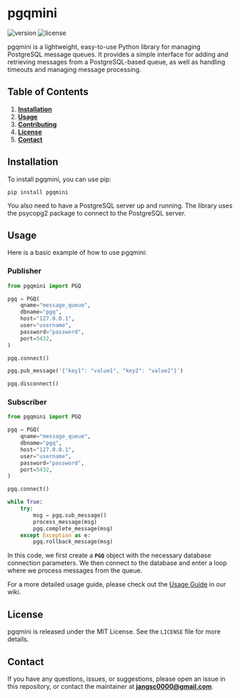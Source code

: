 # **pgqmini**

![version](https://img.shields.io/badge/version-0.0.3-blue)
![license](https://img.shields.io/badge/license-MIT-green)

pgqmini is a lightweight, easy-to-use Python library for managing PostgreSQL message queues. It provides a simple interface for adding and retrieving messages from a PostgreSQL-based queue, as well as handling timeouts and managing message processing.

## **Table of Contents**

1. **[Installation](#installation)**
2. **[Usage](#usage)**
3. **[Contributing](#contributing)**
4. **[License](#license)**
5. **[Contact](#contact)**

## **Installation**

To install pgqmini, you can use pip:

```
pip install pgqmini
```

You also need to have a PostgreSQL server up and running. The library uses the psycopg2 package to connect to the PostgreSQL server.

## **Usage**

Here is a basic example of how to use pgqmini:

### **Publisher**
```python
from pgqmini import PGQ

pgq = PGQ(
    qname="message_queue",
    dbname="pgq",
    host="127.0.0.1",
    user="username",
    password="password",
    port=5432,
)

pgq.connect()

pgq.pub_message('{"key1": "value1", "key2": "value2"}')

pgq.disconnect()
```

### **Subscriber**
```python
from pgqmini import PGQ

pgq = PGQ(
    qname="message_queue",
    dbname="pgq",
    host="127.0.0.1",
    user="username",
    password="password",
    port=5432,
)

pgq.connect()

while True:
    try:
        msg = pgq.sub_message()
        process_message(msg)
        pgq.complete_message(msg)
    except Exception as e:
        pgq.rollback_message(msg)
```

In this code, we first create a **`PGQ`** object with the necessary database connection parameters. We then connect to the database and enter a loop where we process messages from the queue.

For a more detailed usage guide, please check out the [Usage Guide](contact) in our wiki.


## **License**

pgqmini is released under the MIT License. See the `LICENSE` file for more details.

## **Contact**

If you have any questions, issues, or suggestions, please open an issue in this repository, or contact the maintainer at **jangsc0000@gmail.com**.
